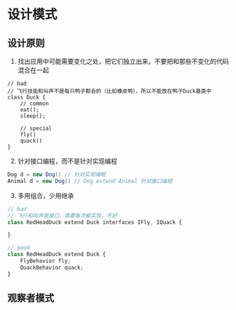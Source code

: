 # 设计模式

## 设计原则

1. 找出应用中可能需要变化之处，把它们独立出来，不要把和那些不变化的代码混合在一起

```
// bad
// 飞行技能和叫声不是每只鸭子都会的（比如橡皮鸭），所以不能放在鸭子Duck基类中
class Duck {
    // common
    eat();
    sleep();

    // special
    fly()
    quack()
}
```

2. 针对接口编程，而不是针对实现编程

``` java
Dog d = new Dog() // 针对实现编程
Animal d = new Dog() // Dog extend Animal 针对接口编程
```

3. 多用组合，少用继承

``` js
// bad
// 飞行和叫声是接口，需要每次都实现，不好
class RedHeadDuck extend Duck interfaces IFly, IQuack {

}

// good
class RedHeadDuck extend Duck {
    FlyBehavior fly;
    QuackBehavior quack;
}
```

## 观察者模式
